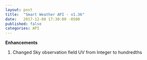 ```yaml
---
layout: post
title:  "Smart Weather API - v1.36"
date:   2017-12-08 17:30:00 -0500
published: false
categories: API
---
```


**Enhancements**
1. Changed Sky observation field UV from Integer to hundredths
